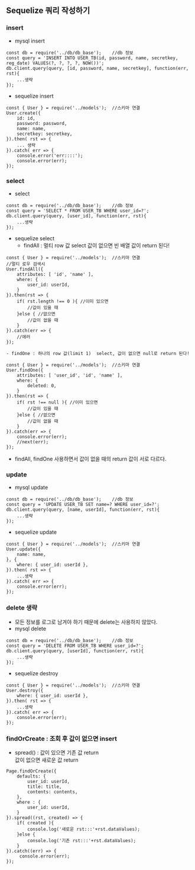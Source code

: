 ##  Sequelize 쿼리 작성하기
  
### insert   
- mysql insert  
```
const db = require('../db/db_base');    //db 정보
const query = 'INSERT INTO USER_TB(id, password, name, secretkey, reg_date) VALUES(?, ?, ?, ?, NOW())';
db.client.query(query, [id, password, name, secretkey], function(err, rst){
    ...생략   
});
```
- sequelize insert  
```
const { User } = require('../models');  //스키마 연결
User.create({
    id: id,
    password: password,
    name: name,
    secretkey: secretkey,
}).then( rst => {
    ... 생략
}).catch( err => {
    console.error('err::::');
    console.error(err);
});
```

### select    
- select  
```
const db = require('../db/db_base');    //db 정보
const query = 'SELECT * FROM USER_TB WHERE user_id=?';
db.client.query(query, [user_id], function(err, rst){
    ...생략
});
```

- sequelize select  
    - findAll : 멀티 row 값 select 값이 없으면 빈 배열 값이 return 된다!  
```
const { User } = require('../models');  //스키마 연결
//멀티 로우 검색시 
User.findAll({
    attributes: [ 'id', 'name' ],
    where: {
        user_id: userId,
    }
}).then(rst => {
    if( rst.length !== 0 ){ //이미 있으면 
        //값이 있을 때
    }else { //없으면
        //값이 없을 때
    }
}).catch(err => {
    //에러
});
```
  
    - findOne : 하나의 row 값(limit 1)  select, 값이 없으면 null로 return 된다!  
```
const { User } = require('../models');  //스키마 연결
User.findOne({
    attributes: [ 'user_id', 'id', 'name' ],
    where: {
        deleted: 0,
    }
}).then(rst => {
    if( rst !== null ){ //이미 있으면 
        //값이 있을 때
    }else { //없으면
        //값이 없을 때
    }
}).catch(err => {
    console.error(err);
    //next(err);
});
```
- findAll, findOne 사용하면서 값이 없을 때의 return 값이 서로 다르다.  
  
  
### update  
- mysql update  
```
const db = require('../db/db_base');    //db 정보
const query = 'UPDATE USER_TB SET name=? WHERE user_id=?';
db.client.query(query, [name, userId], function(err, rst){
    ...생략
});
```

- sequelize update  
```
const { User } = require('../models');  //스키마 연결
User.update({
    name: name,
}, {
    where: { user_id: userId },
}).then( rst => {
    ...생략
}).catch( err => {
    console.error(err);
});
```
  

### delete 생략  
- 모든 정보를 로그로 남겨야 하기 때문에 delete는 사용하지 않았다.  
- mysql delete  
```
const db = require('../db/db_base');    //db 정보
const query = 'DELETE FROM USER_TB WHERE user_id=?';
db.client.query(query, [userId], function(err, rst){
    ...생략
});
```

- sequelize destroy  
```
const { User } = require('../models');  //스키마 연결
User.destroy({
    where: { user_id: userId },
}).then( rst => {
    ...생략
}).catch( err => {
    console.error(err);
});
```

### findOrCreate : 조회 후 값이 없으면 insert
- spread() : 값이 있으면 기존 값 return  
             값이 없으면 새로운 값 return  
```
Page.findOrCreate({
    defaults: {
        user_id: userId,
        title: title,
        contents: contents,
    },
    where : {
        user_id: userId,
    }
}).spread((rst, created) => {
    if( created ){
        console.log('새로운 rst:::'+rst.dataValues);
    }else {
        console.log('기존 rst:::'+rst.dataValues);
    }
}).catch((err) => {
     console.error(err);
});
```
